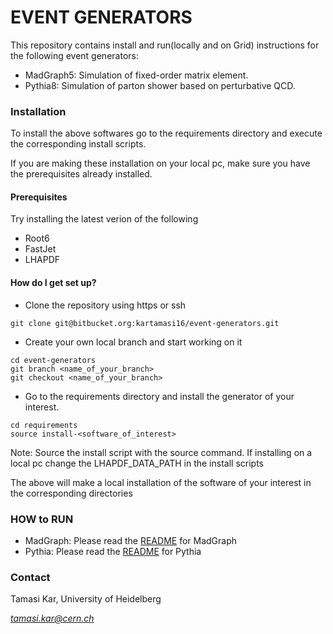 # EVENT GENERATORS 

This repository contains install and run(locally and on Grid) instructions for the following event generators:

* MadGraph5: Simulation of fixed-order matrix element.
* Pythia8: Simulation of parton shower based on perturbative QCD.

### Installation 
To install the above softwares go to the requirements directory and execute the corresponding install scripts.

If you are making these installation on your local pc, make sure you have the prerequisites already installed.

#### Prerequisites 
Try installing the latest verion of the following

* Root6
* FastJet
* LHAPDF

#### How do I get set up?

* Clone the repository using https or ssh
```
git clone git@bitbucket.org:kartamasi16/event-generators.git
```
* Create your own local branch and start working on it
```
cd event-generators
git branch <name_of_your_branch>
git checkout <name_of_your_branch>
```
* Go to the requirements directory and install the generator of your interest. 
```
cd requirements
source install-<software_of_interest>
```
Note: Source the install script with the source command. If installing on a local pc change the LHAPDF_DATA_PATH in the install scripts

The above will make a local installation of the software of your interest in the corresponding directories


### HOW to RUN 
* MadGraph: Please read the [README](https://bitbucket.org/kartamasi16/event-generators/src/master/MadGraph/README.md) for MadGraph
* Pythia: Please read the [README](https://bitbucket.org/kartamasi16/event-generators/src/master/Pythia/README.md) for Pythia


### Contact 
Tamasi Kar, University of Heidelberg

*tamasi.kar@cern.ch*


